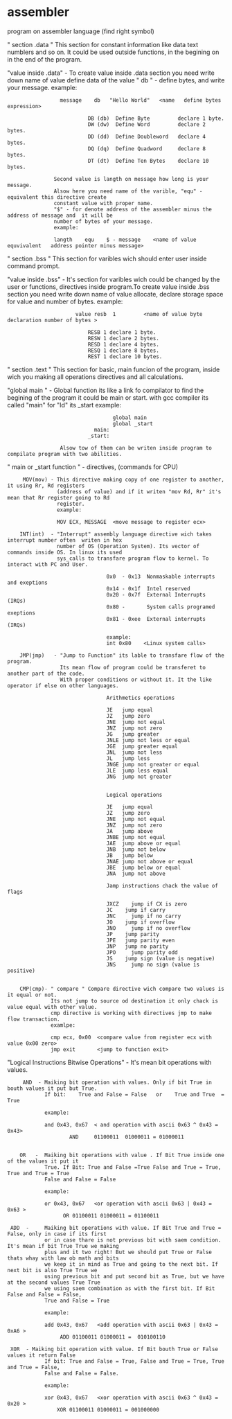 # assembler
program on assembler language (find right symbol)

" section .data "    This section for constant information like data text numblers and so on.
                     It could be used outside functions, in the begining on in the end of the program.

"value inside .data" -    To create value inside .data section you need write down name of value define data 
                              of the value " db " - define bytes, and write your message. 
                              example:
                              
                     message    db   "Hello World"   <name   define bytes  expression>
                              
                              DB (db)  Define Byte         declare 1 byte.
                              DW (dw)  Define Word         declare 2 bytes.
                              DD (dd)  Define Doubleword   declare 4 bytes.
                              DQ (dq)  Define Quadword     declare 8 bytes.
                              DT (dt)  Define Ten Bytes    declare 10 bytes.
                              
                   Second value is langth on message how long is your message.
                   Alsow here you need name of the varible, "equ" - equivalent this directive create
                   constant value with proper name. 
                   "$" - for denote address of the assembler minus the address of message and  it will be 
                   number of bytes of your message.
                   example:
                              
                   langth    equ    $ - message    <name of value  equvivalent   address pointer minus message>
                              
                              
" section .bss  "    This section for varibles wich should enter user inside command prompt. 
      
"value inside .bss" -     It's section for varibles wich could be changed by the user or 
                          functions, directives inside program.To create value inside .bss section you need 
                          write down name of value allocate, declare storage space for value and number of bytes.
                          example:
                              
                          value resb  1         <name of value byte declaration number of bytes >
                              
                              RESB 1 declare 1 byte.
                              RESW 1 declare 2 bytes.
                              RESD 1 declare 4 bytes.
                              RESQ 1 declare 8 bytes.
                              REST 1 declare 10 bytes.
                              
             
" section .text "    This section for basic, main funcion of the program, inside wich you making all operations
                     directives and all calculations.

"global main "  -    Global function its like a link fo compilator to find the begining of the program 
                     it could be main or start. with gcc compiler its  called "main" for "Id" its  _start
                     example:
                        
                                      global main
                                      global _start
                                main:
                              _start:
                        
                     Alsow tow of them can be writen inside program to compilate program with two abilities. 

" main or _start function " - directives, (commands for CPU) 
                              
         MOV(mov) - This directive making copy of one register to another, it using Rr, Rd registers 
                    (address of value) and if it writen "mov Rd, Rr" it's mean that Rr register going to Rd 
                    register.
                    example:
                                    
                    MOV ECX, MESSAGE  <move message to register ecx>
                                    
        INT(int)  - "Interrupt" assembly language directive wich takes interrupt number often  writen in hex
                    number of OS (Operation System). Its vector of commands inside OS. In linux its used 
                    sys_calls to transfare program flow to kernel. To interact with PC and User.
                                    
                                    0x0  - 0x13  Nonmaskable interrupts and exeptions
                                    0x14 - 0x1f  Intel reserved
                                    0x20 - 0x7f  External Interrupts (IRQs)
                                    0x80 -       System calls programed exeptions
                                    0x81 - 0xee  External interrupts (IRQs)
                                    
                                    example:
                                    int 0x80    <Linux system calls>
                                    
        JMP(jmp)   - "Jump to Function" its lable to transfare flow of the program.
                     Its mean flow of program could be transferet to another part of the code.
                     With proper conditions or without it. It the like operator if else on other languages.
                                    
                                    Arithmetics operations
                                    
                                    JE   jump equal
                                    JZ 	 jump zero 	
                                    JNE  jump not equal
                                    JNZ  jump not zero
                                    JG   jump greater
                                    JNLE jump not less or equal 
                                    JGE  jump greater equal
                                    JNL  jump not less 
                                    JL   jump less
                                    JNGE jump not greater or equal 	
                                    JLE  jump less equal
                                    JNG  jump not greater 	
                            
                            
                                    Logical operations
                            
                                    JE   jump equal
                                    JZ 	 jump zero 	
                                    JNE  jump not equal
                                    JNZ  jump not zero 	
                                    JA   jump above
                                    JNBE jump not equal 
                                    JAE  jump above or equal 
                                    JNB  jump not below 	
                                    JB	 jump below
                                    JNAE jump not above or equal 	
                                    JBE	 jump below or equal
                                    JNA  jump not above 	
                            
                                    Jamp instructions chack the value of flags
                                    
                                    JXCZ 	jump if CX is zero 
                                    JC 	  jump if carry 	
                                    JNC 	jump if no carry 	
                                    JO 	  jump if overflow 
                                    JNO 	jump if no overflow 	
                                    JP	  jump parity
                                    JPE   jump parity even 
                                    JNP   jump no parity
                                    JPO 	jump parity odd 	
                                    JS 	  jump sign (value is negative) 	
                                    JNS 	jump no sign (value is positive) 	
                          
                          
        CMP(cmp)- " compare " Compare directive wich compare two values is it equal or not. 
                  Its not jump to source od destination it only chack is value equal with other value.
                  cmp directive is working with directives jmp to make flow transaction.
                  examlpe:
                                    
                  cmp ecx, 0x00  <compare value from register ecx with value 0x00 zero>
                  jmp exit       <jump to function exit>
                      
"Logical Instructions Bitwise Operations" - It's mean bit operations with values. 
                          
         AND  - Maiking bit operation with values. Only if bit True in bouth values it put but True.
                If bit:    True and False = False   or    True and True  = True
                                         
                example:
                          
                and 0x43, 0x67  < and operation with ascii 0x63 ^ 0x43 = 0x43>
                        AND 	01100011  01000011 = 01000011
                                                       
                                                       
        OR   -	Maiking bit operations with value . If Bit True inside one of the values it put it
                True. If Bit: True and False =True False and True = True, True and True = True 
                False and False = False
                                  
                example:
                                  
                or 0x43, 0x67   <or operation with ascii 0x63 | 0x43 = 0x63 >
                      OR 01100011 01000011 = 01100011
                                                      
     ADD  -     Maiking bit operations with value. If Bit True and True = False, only in case if its first 
                or in case thare is not previous bit with saem condition. It's mean if bit True True we making
                plus and it two right! But we should put True or False thats whay with law ob math and bits 
                we keep it in mind as True and going to the next bit. If next bit is also True True we 
                using previous bit and put second bit as True, but we have at the second values True True 
                we using saem combination as with the first bit. If Bit False and False = False,
                True and False = True
                          
                example:
                                  
                add 0x43, 0x67   <add operation with ascii 0x63 | 0x43 = 0xA6 >
                     ADD 01100011 01000011 =  010100110
                                                      
     XOR  -	Maiking bit operation with value. If Bit bouth True or False values it return False 
                If bit: True and False = True, False and True = True, True and True = False, 
                False and False = False.
                                  
                example:
                                  
                xor 0x43, 0x67   <xor operation with ascii 0x63 ^ 0x43 = 0x20 >
                    XOR 01100011 01000011 = 001000000
                                                      
                                  
	                        	
